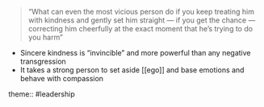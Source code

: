 > “What can even the most vicious person do if you keep treating him with kindness and gently set him straight — if you get the chance — correcting him cheerfully at the exact moment that he’s trying to do you harm”

- Sincere kindness is “invincible” and more powerful than any negative transgression
- It takes a strong person to set aside [[ego]] and base emotions and behave with compassion

theme:: #leadership 